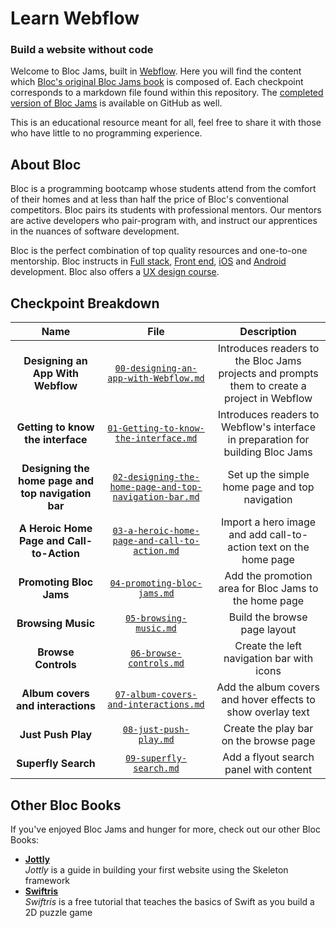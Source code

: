 # Learn Webflow
### Build a website without code

Welcome to Bloc Jams, built in [Webflow](http://www.webflow.com). Here you will find the content which [Bloc's original Bloc Jams book](https://www.bloc.io/webflow-build-a-website-without-code) is composed of. Each checkpoint corresponds to a markdown file found within this repository. The [completed version of Bloc Jams](https://github.com/Bloc/Webflow-BlocJams-Screencasts) is available on GitHub as well.

This is an educational resource meant for all, feel free to share it with those who have little to no programming experience.

## About Bloc

Bloc is a programming bootcamp whose students attend from the comfort of their homes and at less than half the price of Bloc's conventional competitors. Bloc pairs its students with professional mentors. Our mentors are active developers who pair-program with, and instruct our apprentices in the nuances of software development.

Bloc is the perfect combination of top quality resources and one-to-one mentorship. Bloc instructs in [Full stack](https://www.bloc.io/web-development), [Front end](https://www.bloc.io/frontend-development), [iOS](https://www.bloc.io/iOS) and [Android](https://www.bloc.io/android) development. Bloc also offers a [UX design course](https://www.bloc.io/design).

## Checkpoint Breakdown

| Name | File | Description
| :-------: | :---: | :--------------: |
| **Designing an App With Webflow** | [`00-designing-an-app-with-Webflow.md`](https://github.com/Bloc/Webflow-BlocJams-Screencasts/blob/master/00-designing-an-app-with-Webflow.md) | Introduces readers to the Bloc Jams projects and prompts them to create a project in Webflow |
| **Getting to know the interface** | [`01-Getting-to-know-the-interface.md`](https://github.com/Bloc/Webflow-BlocJams-Screencasts/blob/master/01-Getting-to-know-the-interface.md) | Introduces readers to Webflow's interface in preparation for building Bloc Jams |
| **Designing the home page and top navigation bar** | [`02-designing-the-home-page-and-top-navigation-bar.md`](https://github.com/Bloc/Webflow-BlocJams-Screencasts/blob/master/02-designing-the-home-page-and-top-navigation-bar.md) | Set up the simple home page and top navigation |
| **A Heroic Home Page and Call-to-Action** | [`03-a-heroic-home-page-and-call-to-action.md`](https://github.com/Bloc/Webflow-BlocJams-Screencasts/blob/master/03-a-heroic-home-page-and-call-to-action.md) | Import a hero image and add call-to-action text on the home page |
| **Promoting Bloc Jams** | [`04-promoting-bloc-jams.md`](https://github.com/Bloc/Webflow-BlocJams-Screencasts/blob/master/04-promoting-bloc-jams.md) | Add the promotion area for Bloc Jams to the home page |
| **Browsing Music** | [`05-browsing-music.md`](https://github.com/Bloc/Webflow-BlocJams-Screencasts/blob/master/05-browsing-music.md) | Build the browse page layout |
| **Browse Controls** | [`06-browse-controls.md`](https://github.com/Bloc/Webflow-BlocJams-Screencasts/blob/master/06-browse-controls.md) | Create the left navigation bar with icons |
| **Album covers and interactions** | [`07-album-covers-and-interactions.md`](https://github.com/Bloc/Webflow-BlocJams-Screencasts/blob/master/07-album-covers-and-interactions.md) | Add the album covers and hover effects to show overlay text |
| **Just Push Play** | [`08-just-push-play.md`](https://github.com/Bloc/Webflow-BlocJams-Screencasts/blob/master/08-just-push-play.md) | Create the play bar on the browse page |
| **Superfly Search** | [`09-superfly-search.md`](https://github.com/Bloc/Webflow-BlocJams-Screencasts/blob/master/09-superfly-search.md) | Add a flyout search panel with content |

## Other Bloc Books

If you've enjoyed Bloc Jams and hunger for more, check out our other Bloc Books:
* [**Jottly**](https://www.bloc.io/tutorials/jottly-a-beginner-s-guide-to-html-css-skeleton-and-animate-css)<br>*Jottly* is a guide in building your first website using the Skeleton framework
* [**Swiftris**](https://www.bloc.io/swiftris-build-your-first-ios-game-with-swift)<br>*Swiftris* is a free tutorial that teaches the basics of Swift as you build a 2D puzzle game